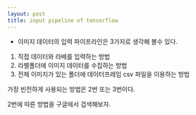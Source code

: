 ```yaml
---
layout: post
title: input pipeline of tensorflow
---
```


* 이미지 데이터의 입력 파이프라인은 3가지로 생각해 볼수 있다.

1. 직접 데이터와 라베를 입력하는 방법
2. 라벨폴더에 이미지 데이터를 수집하는 방법
3. 전체 이미지가 있는 폴더에 데이터프레임 csv 파일을 이용하는 방법

가장 빈전하게 사용되는 방법은 2번 또는 3번이다.

2번에 따른 방법을 구글에서 겁색해보자.

